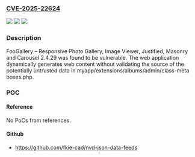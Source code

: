 ### [CVE-2025-22624](https://cve.mitre.org/cgi-bin/cvename.cgi?name=CVE-2025-22624)
![](https://img.shields.io/static/v1?label=Product&message=FooGallery%20-%20Responsive%20Photo%20Gallery%2C%20Image%20Viewer%2C%20Justified%2C%20Masonry%20%26%20Carousel&color=blue)
![](https://img.shields.io/static/v1?label=Version&message=%3D%202.4.29%20&color=brighgreen)
![](https://img.shields.io/static/v1?label=Vulnerability&message=CWE-79%20Improper%20Neutralization%20of%20Input%20During%20Web%20Page%20Generation%20(XSS%20or%20'Cross-site%20Scripting')&color=brighgreen)

### Description

FooGallery – Responsive Photo Gallery, Image Viewer, Justified, Masonry and Carousel 2.4.29 was found to be vulnerable. The web application dynamically generates web content without validating the source of the potentially untrusted data in myapp/extensions/albums/admin/class-meta boxes.php.

### POC

#### Reference
No PoCs from references.

#### Github
- https://github.com/fkie-cad/nvd-json-data-feeds

